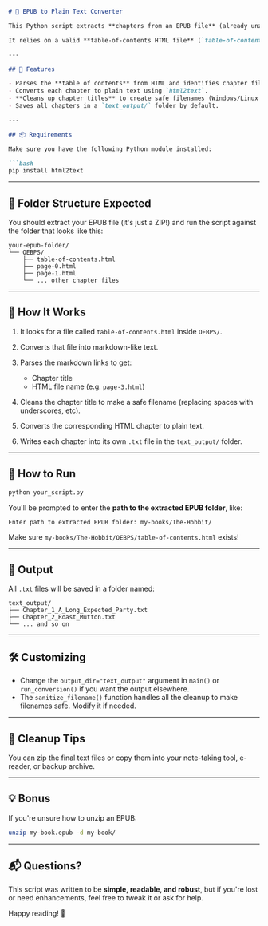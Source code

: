````markdown
# 📖 EPUB to Plain Text Converter

This Python script extracts **chapters from an EPUB file** (already unzipped) and converts them from HTML into clean, readable plain text files — one per chapter.

It relies on a valid **table-of-contents HTML file** (`table-of-contents.html`) inside the `OEBPS/` directory of the unzipped EPUB.

---

## 🚀 Features

- Parses the **table of contents** from HTML and identifies chapter files.
- Converts each chapter to plain text using `html2text`.
- **Cleans up chapter titles** to create safe filenames (Windows/Linux compatible).
- Saves all chapters in a `text_output/` folder by default.

---

## 📦 Requirements

Make sure you have the following Python module installed:

```bash
pip install html2text
````

---

## 📁 Folder Structure Expected

You should extract your EPUB file (it's just a ZIP!) and run the script against the folder that looks like this:

```
your-epub-folder/
└── OEBPS/
    ├── table-of-contents.html
    ├── page-0.html
    ├── page-1.html
    └── ... other chapter files
```

---

## 🧠 How It Works

1. It looks for a file called `table-of-contents.html` inside `OEBPS/`.
2. Converts that file into markdown-like text.
3. Parses the markdown links to get:

   * Chapter title
   * HTML file name (e.g. `page-3.html`)
4. Cleans the chapter title to make a safe filename (replacing spaces with underscores, etc).
5. Converts the corresponding HTML chapter to plain text.
6. Writes each chapter into its own `.txt` file in the `text_output/` folder.

---

## 📌 How to Run

```bash
python your_script.py
```

You'll be prompted to enter the **path to the extracted EPUB folder**, like:

```
Enter path to extracted EPUB folder: my-books/The-Hobbit/
```

Make sure `my-books/The-Hobbit/OEBPS/table-of-contents.html` exists!

---

## 📂 Output

All `.txt` files will be saved in a folder named:

```
text_output/
├── Chapter_1_A_Long_Expected_Party.txt
├── Chapter_2_Roast_Mutton.txt
└── ... and so on
```

---

## 🛠 Customizing

* Change the `output_dir="text_output"` argument in `main()` or `run_conversion()` if you want the output elsewhere.
* The `sanitize_filename()` function handles all the cleanup to make filenames safe. Modify it if needed.

---

## 🧹 Cleanup Tips

You can zip the final text files or copy them into your note-taking tool, e-reader, or backup archive.

---

## 💡 Bonus

If you're unsure how to unzip an EPUB:

```bash
unzip my-book.epub -d my-book/
```

---

## 📬 Questions?

This script was written to be **simple, readable, and robust**, but if you're lost or need enhancements, feel free to tweak it or ask for help.

Happy reading! 🌟
